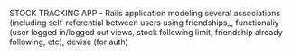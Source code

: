 STOCK TRACKING APP - Rails application modeling several associations (including self-referential between users using friendships_, functionaliy (user logged in/logged out views, stock following limit, friendship already following, etc), devise (for auth) 
